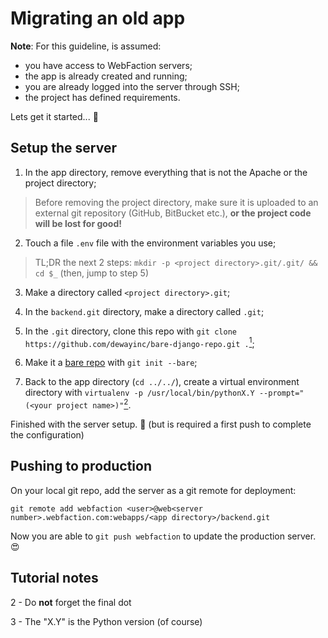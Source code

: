 # Migrating an old app

**Note**: For this guideline, is assumed:
- you have access to WebFaction servers;
- the app is already created and running;
- you are already logged into the server through SSH;
- the project has defined requirements.

Lets get it started... :slightly_smiling_face:

## Setup the server

1. In the app directory, remove everything that is not the Apache or the project directory;

> Before removing the project directory, make sure it is uploaded to an external git repository (GitHub, BitBucket etc.), **or the project code will be lost for good!**

2. Touch a file `.env` file with the environment variables you use;

> TL;DR the next 2 steps: `mkdir -p <project directory>.git/.git/ && cd $_` (then, jump to step 5)

3. Make a directory called `<project directory>.git`;

4. In the `backend.git` directory, make a directory called `.git`;

5. In the `.git` directory, clone this repo with `git clone https://github.com/dewayinc/bare-django-repo.git .`[<sup>1</sup>][tutorial_notes_link];

6. Make it a [bare repo][bare_repo_link] with `git init --bare`;

7. Back to the app directory (`cd ../../`), create a virtual environment directory with `virtualenv -p /usr/local/bin/pythonX.Y --prompt="(<your project name>)"`[<sup>2</sup>][tutorial_notes_link].

Finished with the server setup. :tada: (but is required a first push to complete the configuration)

## Pushing to production

On your local git repo, add the server as a git remote for deployment:

`git remote add webfaction <user>@web<server number>.webfaction.com:webapps/<app directory>/backend.git`

Now you are able to `git push webfaction` to update the production server. :heart_eyes:

## Tutorial notes

2 - Do **not** forget the final dot

3 - The "X.Y" is the Python version (of course)

[bare_repo_link]: https://git-scm.com/book/it/v2/Git-on-the-Server-Getting-Git-on-a-Server
[tutorial_notes_link]: #tutorial-notes
